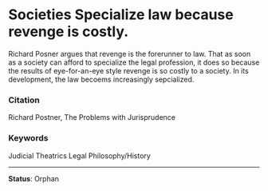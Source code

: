 # Societies Specialize law because revenge is costly.

Richard Posner argues that revenge is the forerunner to law. That as soon as a society can afford to specialize the legal profession, it does so because the results of eye-for-an-eye style revenge is so costly to a society. In its development, the law becoems increasingly sepcialized. 

### Citation

Richard Postner, The Problems with Jurisprudence

### Keywords

Judicial Theatrics
Legal Philosophy/History

____________
**Status**: Orphan


